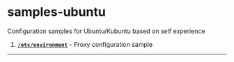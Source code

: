 # samples-ubuntu
Configuration samples for Ubuntu/Kubuntu based on self experience
1. [**`/etc/environment`**](https://github.com/wildfielded/samples-ubuntu/etc/environment) - Proxy configuration sample
---
